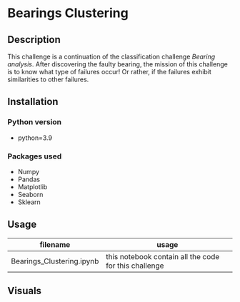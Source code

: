 # Bearings Clustering

## Description
This challenge is a continuation of the classification challenge *Bearing analysis*. After discovering the faulty bearing, the mission of this challenge is to know what type of failures occur! Or rather, if the failures exhibit similarities to other failures.

## Installation
### Python version
- python=3.9

### Packages used
- Numpy
- Pandas
- Matplotlib
- Seaborn
- Sklearn

## Usage

|         filename          |                       usage                           |
|---------------------------|-------------------------------------------------------|
| Bearings_Clustering.ipynb | this notebook contain all the code for this challenge |
## Visuals
